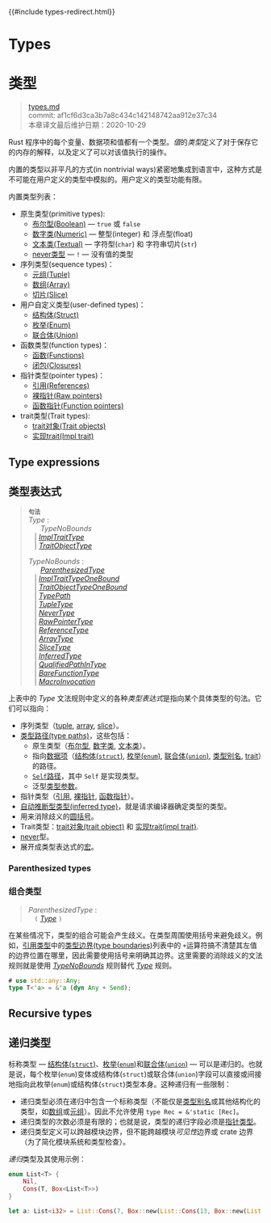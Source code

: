 {{#include types-redirect.html}}
# Types
# 类型

>[types.md](https://github.com/rust-lang/reference/blob/master/src/types.md)\
>commit: af1cf6d3ca3b7a8c434c142148742aa912e37c34 \
>本章译文最后维护日期：2020-10-29

Rust 程序中的每个变量、数据项和值都有一个类型。*值*的*类型*定义了对于保存它的内存的解释，以及定义了可以对该值执行的操作。

内置的类型以非平凡的方式(in nontrivial ways)紧密地集成到语言中，这种方式是不可能在用户定义的类型中模拟的。用户定义的类型功能有限。

内置类型列表：

* 原生类型(primitive types):
    * [布尔型(Boolean)][Boolean] — `true` 或 `false`
    * [数字类(Numeric)][Numeric] — 整型(integer) 和 浮点型(float)
    * [文本类(Textual)][Textual] — 字符型(`char`) 和 字符串切片(`str`)
    * [never类型][Never] — `!` — 没有值的类型
*  序列类型(sequence types)：
    * [元组(Tuple)][Tuple]
    * [数组(Array)][Array]
    * [切片(Slice)][Slice]
* 用户自定义类型(user-defined types)：
    * [结构体(Struct)][Struct]
    * [枚举(Enum)][Enum]
    * [联合体(Union)][Union]
* 函数类型(function types)：
    * [函数(Functions)][Functions]
    * [闭包(Closures)][Closures]
* 指针类型(pointer types)：
    * [引用(References)][References]
    * [裸指针(Raw pointers)][Raw pointers]
    * [函数指针(Function pointers)][Function pointers]
* trait类型(Trait types):
    * [trait对象(Trait objects)][Trait objects]
    * [实现trait(Impl trait)][Impl trait]

## Type expressions
## 类型表达式

> **<sup>句法</sup>**\
> _Type_ :\
> &nbsp;&nbsp; &nbsp;&nbsp; _TypeNoBounds_\
> &nbsp;&nbsp; | [_ImplTraitType_]\
> &nbsp;&nbsp; | [_TraitObjectType_]
>
> _TypeNoBounds_ :\
> &nbsp;&nbsp; &nbsp;&nbsp; [_ParenthesizedType_]\
> &nbsp;&nbsp; | [_ImplTraitTypeOneBound_]\
> &nbsp;&nbsp; | [_TraitObjectTypeOneBound_]\
> &nbsp;&nbsp; | [_TypePath_]\
> &nbsp;&nbsp; | [_TupleType_]\
> &nbsp;&nbsp; | [_NeverType_]\
> &nbsp;&nbsp; | [_RawPointerType_]\
> &nbsp;&nbsp; | [_ReferenceType_]\
> &nbsp;&nbsp; | [_ArrayType_]\
> &nbsp;&nbsp; | [_SliceType_]\
> &nbsp;&nbsp; | [_InferredType_]\
> &nbsp;&nbsp; | [_QualifiedPathInType_]\
> &nbsp;&nbsp; | [_BareFunctionType_]\
> &nbsp;&nbsp; | [_MacroInvocation_]

上表中的 _Type_ 文法规则中定义的各种*类型表达式*是指向某个具体类型的句法。它们可以指向：

* 序列类型（[tuple], [array], [slice]）。
* [类型路径(type paths)][Type paths]，这些包括：
    * 原生类型（[布尔型][boolean], [数字类][numeric], [文本类][textual]）。
    * 指向[数据项][item]（[结构体(`struct`)][struct], [枚举(`enum`)][enum], [联合体(`union`)][union], [类型别名][type alias], [trait]）的路径。
    * [`Self`路径][`Self` path]，其中 `Self` 是实现类型。
    * 泛型[类型参数][type parameters]。
* 指针类型（[引用][reference], [裸指针][raw pointer], [函数指针][function pointer]）。
* [自动推断型类型(inferred type)][inferred type]，就是请求编译器确定类型的类型。
* 用来消除歧义的[圆括号][Parentheses]。
* Trait类型：[trait对象(trait object)][Trait objects] 和 [实现trait(impl trait)][impl trait].
* [never]型。
* 展开成类型表达式的[宏][Macros]。

### Parenthesized types
### 组合类型

> _ParenthesizedType_ :\
> &nbsp;&nbsp; `(` [_Type_] `)`

在某些情况下，类型的组合可能会产生歧义。在类型周围使用括号来避免歧义。例如，[引用类型][reference type]中的[类型边界(type boundaries)][type boundaries]列表中的 `+`运算符搞不清楚其左值的边界位置在哪里，因此需要使用括号来明确其边界。这里需要的消除歧义的文法规则就是使用 [_TypeNoBounds_] 规则替代 [_Type_] 规则。

```rust
# use std::any::Any;
type T<'a> = &'a (dyn Any + Send);
```

## Recursive types
## 递归类型

标称类型 &mdash; [结构体(`struct`)][structs]、[枚举(`enum`)][enumerations]和[联合体(`union`)][unions] &mdash; 可以是递归的。也就是说，每个枚举(`enum`)变体或结构体(`struct`)或联合体(`union`)字段可以直接或间接地指向此枚举(`enum`)或结构体(`struct`)类型本身。这种递归有一些限制：

* 递归类型必须在递归中包含一个标称类型（不能仅是[类型别名][type aliases]或其他结构化的类型，如[数组][arrays]或[元组][tuples]）。因此不允许使用 `type Rec = &'static [Rec]`。
* 递归类型的次数必须是有限的；也就是说，类型的递归字段必须是[指针类型][pointer types]。
* 递归类型定义可以跨越模块边界，但不能跨越模块*可见性*边界或 crate 边界（为了简化模块系统和类型检查）。

*递归*类型及其使用示例：

```rust
enum List<T> {
    Nil,
    Cons(T, Box<List<T>>)
}

let a: List<i32> = List::Cons(7, Box::new(List::Cons(13, Box::new(List::Nil))));
```

[_ArrayType_]: types/array.md
[_BareFunctionType_]: types/function-pointer.md
[_ImplTraitTypeOneBound_]: types/impl-trait.md
[_ImplTraitType_]: types/impl-trait.md
[_InferredType_]: types/inferred.md
[_MacroInvocation_]: macros.md#macro-invocation
[_NeverType_]: types/never.md
[_ParenthesizedType_]: types.md#parenthesized-types
[_QualifiedPathInType_]: paths.md#qualified-paths
[_RawPointerType_]: types/pointer.md#raw-pointers-const-and-mut
[_ReferenceType_]: types/pointer.md#shared-references-
[_SliceType_]: types/slice.md
[_TraitObjectTypeOneBound_]: types/trait-object.md
[_TraitObjectType_]: types/trait-object.md
[_TupleType_]: types/tuple.md#tuple-types
[_TypeNoBounds_]: types.md#type-expressions
[_TypePath_]: paths.md#paths-in-types
[_Type_]: types.md#type-expressions

[Array]: types/array.md
[Boolean]: types/boolean.md
[Closures]: types/closure.md
[Enum]: types/enum.md
[Function pointers]: types/function-pointer.md
[Functions]: types/function-item.md
[Impl trait]: types/impl-trait.md
[Macros]: macros.md
[Numeric]: types/numeric.md
[Parentheses]: #parenthesized-types
[Raw pointers]: types/pointer.md#raw-pointers-const-and-mut
[References]: types/pointer.md#shared-references-
[Slice]: types/slice.md
[Struct]: types/struct.md
[Textual]: types/textual.md
[Trait objects]: types/trait-object.md
[Tuple]: types/tuple.md
[Type paths]: paths.md#paths-in-types
[Union]: types/union.md
[`Self` path]: paths.md#self-1
[arrays]: types/array.md
[enumerations]: types/enum.md
[function pointer]: types/function-pointer.md
[inferred type]: types/inferred.md
[item]: items.md
[never]: types/never.md
[pointer types]: types/pointer.md
[raw pointer]: types/pointer.md#raw-pointers-const-and-mut
[reference type]: types/pointer.md#shared-references-
[reference]: types/pointer.md#shared-references-
[structs]: types/struct.md
[trait]: types/trait-object.md
[tuples]: types/tuple.md
[type alias]: items/type-aliases.md
[type aliases]: items/type-aliases.md
[type boundaries]: trait-bounds.md
[type parameters]: types/parameters.md
[unions]: types/union.md

<!-- 2020-11-7-->
<!-- checked -->
